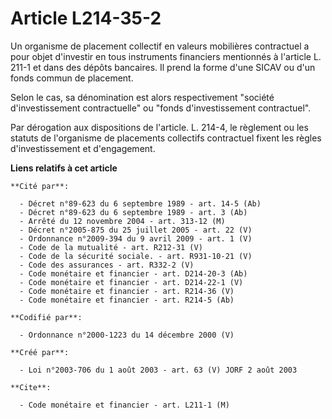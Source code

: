# Article L214-35-2

Un organisme de placement collectif en valeurs mobilières contractuel a pour objet d'investir en tous instruments financiers
mentionnés à l'article L. 211-1 et dans des dépôts bancaires. Il prend la forme d'une SICAV ou d'un fonds commun de
placement.

Selon le cas, sa dénomination est alors respectivement "société d'investissement contractuelle" ou "fonds d'investissement
contractuel".

Par dérogation aux dispositions de l'article. L. 214-4, le règlement ou les statuts de l'organisme de placements collectifs
contractuel fixent les règles d'investissement et d'engagement.

**Liens relatifs à cet article**

	**Cité par**:

	  - Décret n°89-623 du 6 septembre 1989 - art. 14-5 (Ab)
	  - Décret n°89-623 du 6 septembre 1989 - art. 3 (Ab)
	  - Arrêté du 12 novembre 2004 - art. 313-12 (M)
	  - Décret n°2005-875 du 25 juillet 2005 - art. 22 (V)
	  - Ordonnance n°2009-394 du 9 avril 2009 - art. 1 (V)
	  - Code de la mutualité - art. R212-31 (V)
	  - Code de la sécurité sociale. - art. R931-10-21 (V)
	  - Code des assurances - art. R332-2 (V)
	  - Code monétaire et financier - art. D214-20-3 (Ab)
	  - Code monétaire et financier - art. D214-22-1 (V)
	  - Code monétaire et financier - art. R214-36 (V)
	  - Code monétaire et financier - art. R214-5 (Ab)

	**Codifié par**:

	  - Ordonnance n°2000-1223 du 14 décembre 2000 (V)

	**Créé par**:

	  - Loi n°2003-706 du 1 août 2003 - art. 63 (V) JORF 2 août 2003

	**Cite**:

	  - Code monétaire et financier - art. L211-1 (M)
